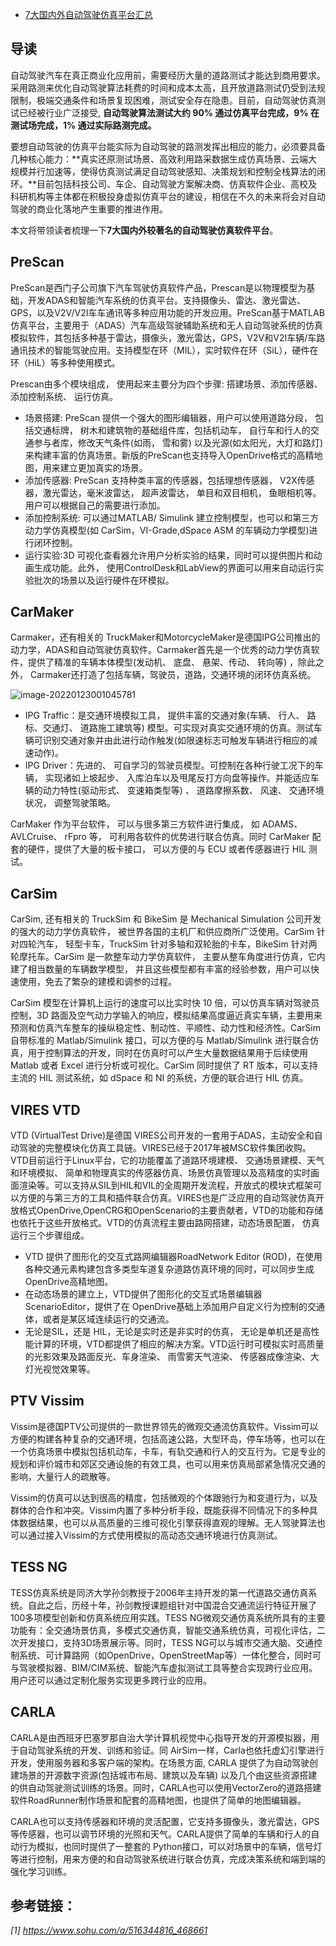 - [7大国内外自动驾驶仿真平台汇总](https://mp.weixin.qq.com/s/5oNfzuu5NsBTXMqNDJbE2g)

## 导读

自动驾驶汽车在真正商业化应用前，需要经历大量的道路测试才能达到商用要求。采用路测来优化自动驾驶算法耗费的时间和成本太高，且开放道路测试仍受到法规限制，极端交通条件和场景复现困难，测试安全存在隐患。目前，自动驾驶仿真测试已经被行业广泛接受, **自动驾驶算法测试大约 90% 通过仿真平台完成，9% 在测试场完成，1% 通过实际路测完成。**

要想自动驾驶的仿真平台能实际为自动驾驶的路测发挥出相应的能力，必须要具备几种核心能力：**真实还原测试场景、高效利用路采数据生成仿真场景、云端大规模并行加速等，使得仿真测试满足自动驾驶感知、决策规划和控制全栈算法的闭环。**目前包括科技公司、车企、自动驾驶方案解决商、仿真软件企业、高校及科研机构等主体都在积极投身虚拟仿真平台的建设，相信在不久的未来将会对自动驾驶的商业化落地产生重要的推进作用。

本文将带领读者梳理一下**7大国内外较著名的自动驾驶仿真软件平台**。

## PreScan

PreScan是西门子公司旗下汽车驾驶仿真软件产品，Prescan是以物理模型为基础，开发ADAS和智能汽车系统的仿真平台。支持摄像头、雷达、激光雷达、GPS，以及V2V/V2I车车通讯等多种应用功能的开发应用。PreScan基于MATLAB仿真平台，主要用于（ADAS）汽车高级驾驶辅助系统和无人自动驾驶系统的仿真模拟软件，其包括多种基于雷达，摄像头，激光雷达，GPS，V2V和V2I车辆/车路通讯技术的智能驾驶应用。支持模型在环（MIL），实时软件在环（SiL），硬件在环（HiL）等多种使用模式。

Prescan由多个模块组成， 使用起来主要分为四个步骤: 搭建场景、添加传感器、 添加控制系统、 运行仿真。

- 场景搭建: PreScan 提供一个强大的图形编辑器，用户可以使用道路分段， 包括交通标牌， 树木和建筑物的基础组件库，包括机动车，  自行车和行人的交通参与者库，修改天气条件(如雨， 雪和雾) 以及光源(如太阳光，大灯和路灯)  来构建丰富的仿真场景。新版的PreScan也支持导入OpenDrive格式的高精地图，用来建立更加真实的场景。
- 添加传感器: PreScan 支持种类丰富的传感器，包括理想传感器， V2X传感器，激光雷达，毫米波雷达， 超声波雷达， 单目和双目相机， 鱼眼相机等。用户可以根据自己的需要进行添加。
- 添加控制系统: 可以通过MATLAB/ Simulink 建立控制模型，也可以和第三方动力学仿真模型(如 CarSim，VI-Grade,dSpace ASM 的车辆动力学模型)进行闭环控制。
- 运行实验:3D 可视化查看器允许用户分析实验的结果，同时可以提供图片和动画生成功能。此外， 使用ControlDesk和LabView的界面可以用来自动运行实验批次的场景以及运行硬件在环模拟。

## CarMaker

Carmaker，还有相关的  TruckMaker和MotorcycleMaker是德国IPG公司推出的动力学，ADAS和自动驾驶仿真软件。Carmaker首先是一个优秀的动力学仿真软件，提供了精准的车辆本体模型(发动机、 底盘、 悬架、传动、 转向等) ，除此之外， Carmaker还打造了包括车辆，驾驶员，道路，交通环境的闭环仿真系统。

![image-20220123001045781](https://gitee.com/er-huomeng/img/raw/master/img/image-20220123001045781.png)

- IPG Traffic：是交通环境模拟工具， 提供丰富的交通对象(车辆、 行人、 路标、交通灯、 道路施工建筑等) 模型。可实现对真实交通环境的仿真。测试车辆可识别交通对象并由此进行动作触发(如限速标志可触发车辆进行相应的减速动作)。
- IPG Driver：先进的、 可自学习的驾驶员模型。可控制在各种行驶工况下的车辆， 实现诸如上坡起步、 入库泊车以及甩尾反打方向盘等操作。并能适应车辆的动力特性(驱动形式、 变速箱类型等) 、 道路摩擦系数、 风速、 交通环境状况， 调整驾驶策略。

CarMaker 作为平台软件， 可以与很多第三方软件进行集成， 如 ADAMS、 AVLCruise、 rFpro 等， 可利用各软件的优势进行联合仿真。同时 CarMaker 配套的硬件，提供了大量的板卡接口， 可以方便的与 ECU 或者传感器进行 HIL 测试。

## CarSim

CarSim, 还有相关的 TruckSim 和 BikeSim 是 Mechanical Simulation 公司开发的强大的动力学仿真软件，  被世界各国的主机厂和供应商所广泛使用。CarSim 针对四轮汽车， 轻型卡车，TruckSim 针对多轴和双轮胎的卡车，BikeSim  针对两轮摩托车。CarSim 是一款整车动力学仿真软件， 主要从整车角度进行仿真，它内建了相当数量的车辆数学模型，  并且这些模型都有丰富的经验参数，用户可以快速使用，免去了繁杂的建模和调参的过程。

CarSim 模型在计算机上运行的速度可以比实时快 10 倍，可以仿真车辆对驾驶员控制，3D  路面及空气动力学输入的响应，模拟结果高度逼近真实车辆，主要用来预测和仿真汽车整车的操纵稳定性、制动性、平顺性、动力性和经济性。CarSim  自带标准的 Matlab/Simulink 接口，可以方便的与 Matlab/Simulink  进行联合仿真，用于控制算法的开发，同时在仿真时可以产生大量数据结果用于后续使用 Matlab 或者 Excel 进行分析或可视化。CarSim  同时提供了 RT 版本，可以支持主流的 HIL 测试系统，如 dSpace 和 NI 的系统，方便的联合进行 HIL 仿真。

## VIRES VTD

VTD (VirtualTest Drive)是德国  VIRES公司开发的一套用于ADAS，主动安全和自动驾驶的完整模块化仿真工具链。VIRES已经于2017年被MSC软件集团收购。VTD目前运行于Linux平台，它的功能覆盖了道路环境建模、 交通场景建模、天气和环境模拟、  简单和物理真实的传感器仿真、场景仿真管理以及高精度的实时画面渲染等。可以支持从SIL到HIL和VIL的全周期开发流程，开放式的模块式框架可以方便的与第三方的工具和插件联合仿真。VIRES也是广泛应用的自动驾驶仿真开放格式OpenDrive,OpenCRG和OpenScenario的主要贡献者，VTD的功能和存储也依托于这些开放格式。VTD的仿真流程主要由路网搭建，动态场景配置， 仿真运行三个步骤组成。

- VTD 提供了图形化的交互式路网编辑器RoadNetwork Editor (ROD)，在使用各种交通元素构建包含多类型车道复杂道路仿真环境的同时，可以同步生成 OpenDrive高精地图。
- 在动态场景的建立上，VTD提供了图形化的交互式场景编辑器ScenarioEditor，提供了在 OpenDrive基础上添加用户自定义行为控制的交通体，或者是某区域连续运行的交通流。
- 无论是SIL，还是 HIL，无论是实时还是非实时的仿真， 无论是单机还是高性能计算的环境，VTD都提供了相应的解决方案。VTD运行时可模拟实时高质量的光影效果及路面反光、车身渲染、 雨雪雾天气渲染、 传感器成像渲染、大灯光视觉效果等。

## PTV Vissim

Vissim是德国PTV公司提供的一款世界领先的微观交通流仿真软件。Vissim可以方便的构建各种复杂的交通环境，包括高速公路，大型环岛，停车场等，也可以在一个仿真场景中模拟包括机动车，卡车，有轨交通和行人的交互行为。它是专业的规划和评价城市和郊区交通设施的有效工具，也可以用来仿真局部紧急情况交通的影响，大量行人的疏散等。

Vissim的仿真可以达到很高的精度，包括微观的个体跟驰行为和变道行为，以及群体的合作和冲突。Vissim内置了多种分析手段，既能获得不同情况下的多种具体数据结果，也可以从高质量的三维可视化引擎获得直观的理解。无人驾驶算法也可以通过接入Vissim的方式使用模拟的高动态交通环境进行仿真测试。

## TESS NG

TESS仿真系统是同济大学孙剑教授于2006年主持开发的第一代道路交通仿真系统。自此之后，历经十年，孙剑教授课题组针对中国混合交通流运行特征开展了100多项模型创新和仿真系统应用实践。TESS  NG微观交通仿真系统所具有的主要功能有：全交通场景仿真，多模式交通仿真，智能交通系统仿真，可视化评估，二次开发接口，支持3D场景展示等。同时，TESS  NG可以与城市交通大脑、交通控制系统、可计算路网（如OpenDrive，OpenStreetMap等）一体化整合，同时可与驾驶模拟器、BIM/CIM系统、智能汽车虚拟测试工具等整合实现跨行业应用。用户还可以通过定制化服务实现更多跨行业的应用。

## CARLA

CARLA是由西班牙巴塞罗那自治大学计算机视觉中心指导开发的开源模拟器，用于自动驾驶系统的开发、训练和验证。同 AirSim一样，Carla也依托虚幻引擎进行开发，使用服务器和多客户端的架构。在场景方面, CARLA  提供了为自动驾驶创建场景的开源数字资源(包括城市布局、建筑以及车辆)  以及几个由这些资源搭建的供自动驾驶测试训练的场景。同时，CARLA也可以使用VectorZero的道路搭建软件RoadRunner制作场景和配套的高精地图，也提供了简单的地图编辑器。

CARLA也可以支持传感器和环境的灵活配置，它支持多摄像头，激光雷达，GPS等传感器，也可以调节环境的光照和天气。CARLA提供了简单的车辆和行人的自动行为模拟，也同时提供了一整套的 Python接口，可以对场景中的车辆，信号灯等进行控制，用来方便的和自动驾驶系统进行联合仿真，完成决策系统和端到端的强化学习训练。

## 参考链接：

*[1] https://www.sohu.com/a/516344816_468661*